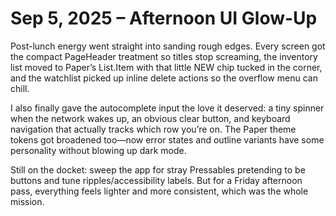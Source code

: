 # Sep 5, 2025 – Afternoon UI Glow-Up

Post-lunch energy went straight into sanding rough edges. Every screen got the compact PageHeader treatment so titles stop screaming, the inventory list moved to Paper’s List.Item with that little NEW chip tucked in the corner, and the watchlist picked up inline delete actions so the overflow menu can chill.

I also finally gave the autocomplete input the love it deserved: a tiny spinner when the network wakes up, an obvious clear button, and keyboard navigation that actually tracks which row you’re on. The Paper theme tokens got broadened too—now error states and outline variants have some personality without blowing up dark mode.

Still on the docket: sweep the app for stray Pressables pretending to be buttons and tune ripples/accessibility labels. But for a Friday afternoon pass, everything feels lighter and more consistent, which was the whole mission.
